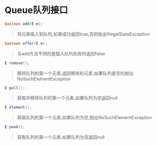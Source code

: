 # Queue<E>队列接口

```java
boolean add(E e);
```

> 将元素插入到队列,如果成功返回true,否则抛出IllegalStateException

```java
boolean offer(E e);
```

> 与add方法不同的是插入队列失败时返回false

```java
E remove();
```

> 移除队列的第一个元素,返回移除的元素,如果队列是空的抛出NoSuchElementException

```java
E poll();
```

> 获取并移除队列的第一个元素,如果队列为空返回null

```java
E element();
```

> 获取队列的第一个元素,如果队列为空,抛出NoSuchElementException

```java
E peek();
```

> 获取队列的第一个元素,如果队列为空返回null
